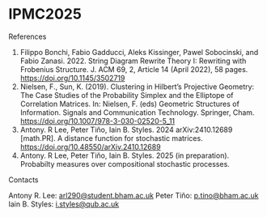 # IPMC2025
References

1) Filippo Bonchi, Fabio Gadducci, Aleks Kissinger, Pawel Sobocinski, and Fabio Zanasi. 2022. String Diagram Rewrite Theory I: Rewriting with Frobenius Structure. J. ACM 69, 2, Article 14 (April 2022), 58 pages. https://doi.org/10.1145/3502719
2) Nielsen, F., Sun, K. (2019). Clustering in Hilbert’s Projective Geometry: The Case Studies of the Probability Simplex and the Elliptope of Correlation Matrices. In: Nielsen, F. (eds) Geometric Structures of Information. Signals and Communication Technology. Springer, Cham. https://doi.org/10.1007/978-3-030-02520-5_11
3) Antony. R Lee, Peter Tiňo, Iain B. Styles. 2024 	arXiv:2410.12689 [math.PR]. A distance function for stochastic matrices. https://doi.org/10.48550/arXiv.2410.12689
4) Antony. R Lee, Peter Tiňo, Iain B. Styles. 2025 (in preparation). Probabilty measures over compositional stochastic processes. 

Contacts

Antony R. Lee: arl290@student.bham.ac.uk
Peter Tiňo: p.tino@bham.ac.uk
Iain B. Styles: i.styles@qub.ac.uk
